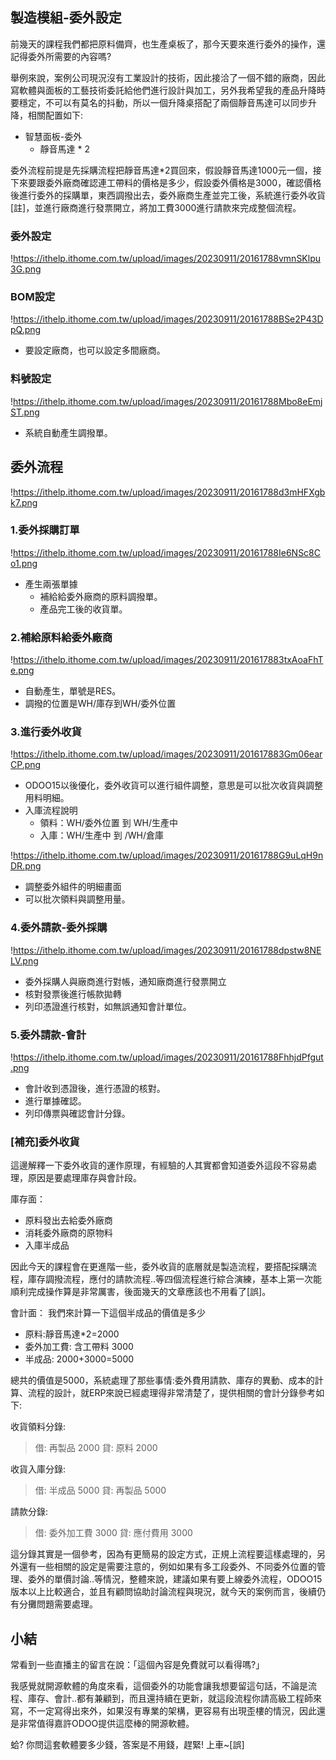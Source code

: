 ## 製造模組-委外設定

前幾天的課程我們都把原料備齊，也生產桌板了，那今天要來進行委外的操作，還記得委外所需要的內容嗎?

舉例來說，案例公司現況沒有工業設計的技術，因此接洽了一個不錯的廠商，因此寫軟體與面板的工藝技術委託給他們進行設計與加工，另外我希望我的產品升降時要穩定，不可以有莫名的抖動，所以一個升降桌搭配了兩個靜音馬達可以同步升降，相關配置如下:

- 智慧面板-委外
    - 靜音馬達 * 2

委外流程前提是先採購流程把靜音馬達*2買回來，假設靜音馬達1000元一個，接下來要跟委外廠商確認連工帶料的價格是多少，假設委外價格是3000，確認價格後進行委外的採購單，東西調撥出去，委外廠商生產並完工後，系統進行委外收貨[註]，並進行廠商進行發票開立，將加工費3000進行請款來完成整個流程。

### 委外設定

!https://ithelp.ithome.com.tw/upload/images/20230911/20161788vmnSKlpu3G.png

### BOM設定

!https://ithelp.ithome.com.tw/upload/images/20230911/20161788BSe2P43DpQ.png

- 要設定廠商，也可以設定多間廠商。

### 料號設定

!https://ithelp.ithome.com.tw/upload/images/20230911/20161788Mbo8eEmjST.png

- 系統自動產生調撥單。

## 委外流程

!https://ithelp.ithome.com.tw/upload/images/20230911/20161788d3mHFXgbk7.png

### 1.委外採購訂單

!https://ithelp.ithome.com.tw/upload/images/20230911/20161788Ie6NSc8Co1.png

- 產生兩張單據
    - 補給給委外廠商的原料調撥單。
    - 產品完工後的收貨單。

### 2.補給原料給委外廠商

!https://ithelp.ithome.com.tw/upload/images/20230911/201617883txAoaFhTe.png

- 自動產生，單號是RES。
- 調撥的位置是WH/庫存到WH/委外位置

### 3.進行委外收貨

!https://ithelp.ithome.com.tw/upload/images/20230911/201617883Gm06earCP.png

- ODOO15以後優化，委外收貨可以進行組件調整，意思是可以批次收貨與調整用料明細。
- 入庫流程說明
    - 領料：WH/委外位置 到 WH/生產中
    - 入庫：WH/生產中 到 /WH/倉庫

!https://ithelp.ithome.com.tw/upload/images/20230911/20161788G9uLqH9nDR.png

- 調整委外組件的明細畫面
- 可以批次領料與調整用量。

### 4.委外請款-委外採購

!https://ithelp.ithome.com.tw/upload/images/20230911/20161788dpstw8NELV.png

- 委外採購人與廠商進行對帳，通知廠商進行發票開立
- 核對發票後進行帳款拋轉
- 列印憑證進行核對，如無誤通知會計單位。

### 5.委外請款-會計

!https://ithelp.ithome.com.tw/upload/images/20230911/20161788FhhjdPfgut.png

- 會計收到憑證後，進行憑證的核對。
- 進行單據確認。
- 列印傳票與確認會計分錄。

### [補充]委外收貨

這邊解釋一下委外收貨的運作原理，有經驗的人其實都會知道委外這段不容易處理，原因是要處理庫存與會計段。

庫存面：

- 原料發出去給委外廠商
- 消耗委外廠商的原物料
- 入庫半成品

因此今天的課程會在更進階一些，委外收貨的底層就是製造流程，要搭配採購流程，庫存調撥流程，應付的請款流程..等四個流程進行綜合演練，基本上第一次能順利完成操作算是非常厲害，後面幾天的文章應該也不用看了[誤]。

會計面：
我們來計算一下這個半成品的價值是多少

- 原料:靜音馬達*2=2000
- 委外加工費: 含工帶料 3000
- 半成品: 2000+3000=5000

總共的價值是5000，系統處理了那些事情:委外費用請款、庫存的異動、成本的計算、流程的設計，就ERP來說已經處理得非常清楚了，提供相關的會計分錄參考如下:

收貨領料分錄:

> 借: 再製品 2000
貸: 原料 2000
> 

收貨入庫分錄:

> 借: 半成品  5000
貸: 再製品 5000
> 

請款分錄:

> 借: 委外加工費 3000
貸: 應付費用 3000
> 

這分錄其實是一個參考，因為有更簡易的設定方式，正規上流程要這樣處理的，另外還有一些相關的設定是需要注意的，例如如果有多工段委外、不同委外位置的管理、委外的單價討論..等情況，整體來說，建議如果有要上線委外流程，ODOO15版本以上比較適合，並且有顧問協助討論流程與現況，就今天的案例而言，後續仍有分攤問題需要處理。

## 小結

常看到一些直播主的留言在說：「這個內容是免費就可以看得嗎?」

我感覺就開源軟體的角度來看，這個委外的功能會讓我想要留這句話，不論是流程、庫存、會計..都有兼顧到，而且還持續在更新，就這段流程你請高級工程師來寫，不一定寫得出來外，如果沒有專業的架構，更容易有出現歪樓的情況，因此還是非常值得嘉許ODOO提供這麼棒的開源軟體。

蛤? 你問這套軟體要多少錢，答案是不用錢，趕緊! 上車~[誤]
